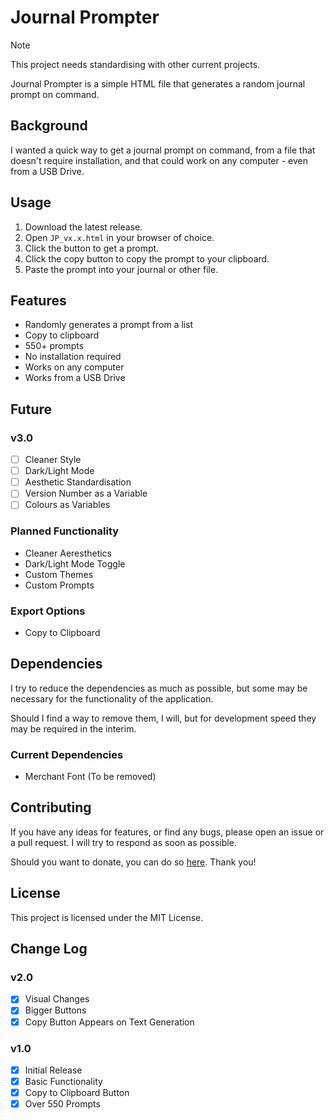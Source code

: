 # Journal Prompter

>[!note]
>This project needs standardising with other current projects.

Journal Prompter is a simple HTML file that generates a random journal prompt on command.

## Background
I wanted a quick way to get a journal prompt on command, from a file that doesn't require installation, and that could work on any computer - even from a USB Drive.

## Usage
1. Download the latest release.
2. Open `JP_vx.x.html` in your browser of choice.
3. Click the button to get a prompt.
4. Click the copy button to copy the prompt to your clipboard.
5. Paste the prompt into your journal or other file.

## Features
- Randomly generates a prompt from a list
- Copy to clipboard
- 550+ prompts
- No installation required
- Works on any computer
- Works from a USB Drive

## Future
### v3.0
- [ ] Cleaner Style
- [ ] Dark/Light Mode
- [ ] Aesthetic Standardisation
- [ ] Version Number as a Variable
- [ ] Colours as Variables

### Planned Functionality
- Cleaner Aeresthetics
- Dark/Light Mode Toggle
- Custom Themes
- Custom Prompts

### Export Options
- Copy to Clipboard

## Dependencies
I try to reduce the dependencies as much as possible, but some may be necessary for the functionality of the application.

Should I find a way to remove them, I will, but for development speed they may be required in the interim.

### Current Dependencies
- Merchant Font (To be removed)

## Contributing
If you have any ideas for features, or find any bugs, please open an issue or a pull request. I will try to respond as soon as possible.

Should you want to donate, you can do so [here](https://www.buymeacoffee.com/caddickbrown).
Thank you!

## License
This project is licensed under the MIT License.

## Change Log
### v2.0
- [x] Visual Changes
- [x] Bigger Buttons
- [x] Copy Button Appears on Text Generation

### v1.0
- [x] Initial Release
- [x] Basic Functionality
- [x] Copy to Clipboard Button
- [x] Over 550 Prompts
